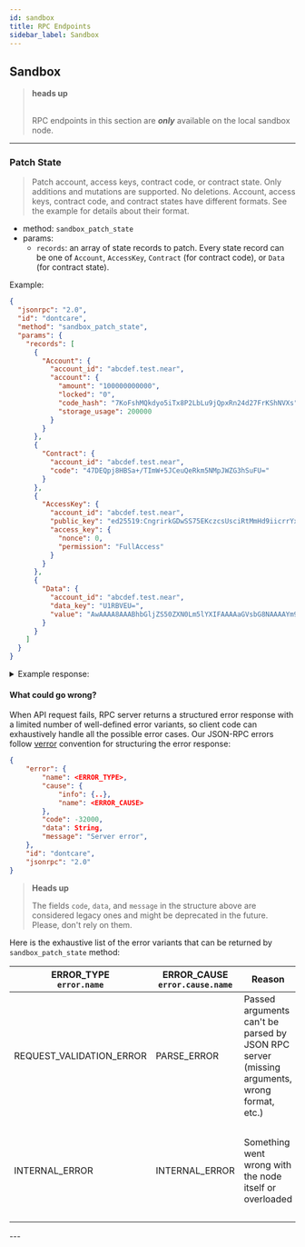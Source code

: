 ```yaml
---
id: sandbox
title: RPC Endpoints
sidebar_label: Sandbox
---
```


## Sandbox

<blockquote class="warning">
<strong>heads up</strong><br /><br />

RPC endpoints in this section are ***only*** available on the local sandbox node.

</blockquote>

---

### Patch State

> Patch account, access keys, contract code, or contract state. Only additions and mutations are supported. No deletions.
Account, access keys, contract code, and contract states have different formats. See the example for details about their format.
- method: `sandbox_patch_state`
- params:
  - `records`: an array of state records to patch. Every state record can be one of `Account`, `AccessKey`, `Contract` (for contract code), or `Data` (for contract state).

Example:

<!--DOCUSAURUS_CODE_TABS-->

<!--JSON-->

```json
{
  "jsonrpc": "2.0",
  "id": "dontcare",
  "method": "sandbox_patch_state",
  "params": {
    "records": [
      {
        "Account": {
          "account_id": "abcdef.test.near",
          "account": {
            "amount": "100000000000",
            "locked": "0",
            "code_hash": "7KoFshMQkdyo5iTx8P2LbLu9jQpxRn24d27FrKShNVXs",
            "storage_usage": 200000
          }
        }
      },
      {
        "Contract": {
          "account_id": "abcdef.test.near",
          "code": "47DEQpj8HBSa+/TImW+5JCeuQeRkm5NMpJWZG3hSuFU="
        }
      },
      {
        "AccessKey": {
          "account_id": "abcdef.test.near",
          "public_key": "ed25519:CngrirkGDwSS75EKczcsUsciRtMmHd9iicrrYxz4uckD",
          "access_key": {
            "nonce": 0,
            "permission": "FullAccess"
          }
        }
      },
      {
        "Data": {
          "account_id": "abcdef.test.near",
          "data_key": "U1RBVEU=",
          "value": "AwAAAA8AAABhbGljZS50ZXN0Lm5lYXIFAAAAaGVsbG8NAAAAYm9iLnRlc3QubmVhcgUAAAB3b3JsZAoAAABhbGljZS5uZWFyCwAAAGhlbGxvIHdvcmxk"
        }
      }
    ]
  }
}
```

<!--END_DOCUSAURUS_CODE_TABS-->

<details><summary>Example response:</summary>
<p>

```json
{
  "id": "dontcare",
  "jsonrpc": "2.0",
  "result": {}
}
```

</p>
</details>

#### What could go wrong?

When API request fails, RPC server returns a structured error response with a limited number of well-defined error variants, so client code can exhaustively handle all the possible error cases. Our JSON-RPC errors follow [verror](https://github.com/joyent/node-verror) convention for structuring the error response:


```json
{
    "error": {
        "name": <ERROR_TYPE>,
        "cause": {
            "info": {..},
            "name": <ERROR_CAUSE>
        },
        "code": -32000,
        "data": String,
        "message": "Server error",
    },
    "id": "dontcare",
    "jsonrpc": "2.0"
}
```

> **Heads up**
>
> The fields `code`, `data`, and `message` in the structure above are considered legacy ones and might be deprecated in the future. Please, don't rely on them.

Here is the exhaustive list of the error variants that can be returned by `sandbox_patch_state` method:

<table>
  <thead>
    <tr>
      <th>
        ERROR_TYPE<br />
        <code>error.name</code>
      </th>
      <th>ERROR_CAUSE<br /><code>error.cause.name</code></th>
      <th>Reason</th>
      <th>Solution</th>
    </tr>
  </thead>
  <tbody>
    <tr>
      <td>REQUEST_VALIDATION_ERROR</td>
      <td>PARSE_ERROR</td>
      <td>Passed arguments can't be parsed by JSON RPC server (missing arguments, wrong format, etc.)</td>
      <td>
        <ul>
          <li>Check the arguments passed and pass the correct ones</li>
          <li>Check <code>error.cause.info</code> for more details</li>
        </ul>
      </td>
    </tr>
    <tr>
      <td>INTERNAL_ERROR</td>
      <td>INTERNAL_ERROR</td>
      <td>Something went wrong with the node itself or overloaded</td>
      <td>
        <ul>
          <li>Try again later</li>
          <li>Send a request to a different node</li>
          <li>Check <code>error.cause.info</code> for more details</li>
        </ul>
      </td>
    </tr>
  </tbody>
</table>
---
